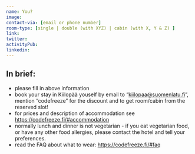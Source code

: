 ```yaml
---
name: You?
image: 
contact-via: [email or phone number]
room-type: [single | double (with XYZ) | cabin (with X, Y & Z) ]
link: 
twitter: 
activityPub:
linkedin: 
---
```


## In brief:
 
 * please fill in above information
 * book your stay in Kiilopää youself by email to “kiilopaa@suomenlatu.fi”, mention “codefreeze” for the discount and to get room/cabin from the reserved slot!
 * for prices and description of accommodation see https://codefreeze.fi/#accommodation
 * normally lunch and dinner is not vegetarian - if you eat vegetarian food, or have any other food allergies, please contact the hotel and tell your preferences.
 * read the FAQ about what to wear: https://codefreeze.fi/#faq
